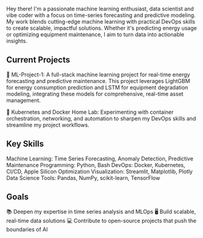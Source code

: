 Hey there! I'm a passionate machine learning enthusiast, data scientist and vibe coder with a focus on time-series forecasting and predictive modeling. My work blends cutting-edge machine learning with practical DevOps skills to create scalable, impactful solutions. Whether it's predicting energy usage or optimizing equipment maintenance, I aim to turn data into actionable insights.

## Current Projects
🔹 ML-Project-1: A full-stack machine learning project for real-time energy forecasting and predictive maintenance. This project leverages LightGBM for energy consumption prediction and LSTM for equipment degradation modeling, integrating these models for comprehensive, real-time asset management.

🔹 Kubernetes and Docker Home Lab: Experimenting with container orchestration, networking, and automation to sharpen my DevOps skills and streamline my project workflows.

## Key Skills
Machine Learning: Time Series Forecasting, Anomaly Detection, Predictive Maintenance
Programming: Python, Bash
DevOps: Docker, Kubernetes, CI/CD, Apple Silicon Optimization
Visualization: Streamlit, Matplotlib, Plotly
Data Science Tools: Pandas, NumPy, scikit-learn, TensorFlow

## Goals
📚 Deepen my expertise in time series analysis and MLOps
🖥️ Build scalable, real-time data solutions
💻 Contribute to open-source projects that push the boundaries of AI


<!---
analyzethis1/analyzethis1 is a ✨ special ✨ repository because its `README.md` (this file) appears on your GitHub profile.
You can click the Preview link to take a look at your changes.
--->
